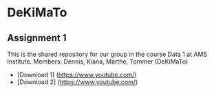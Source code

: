# DeKiMaTo
## Assignment 1
This is the shared repository for our group in the course Data 1 at AMS Institute.
Members: Dennis, Kiana, Marthe, Tommer (DeKiMaTo)

- [Download 1] (https://www.youtube.com/)
- [Download 2] (https://www.youtube.com/)


